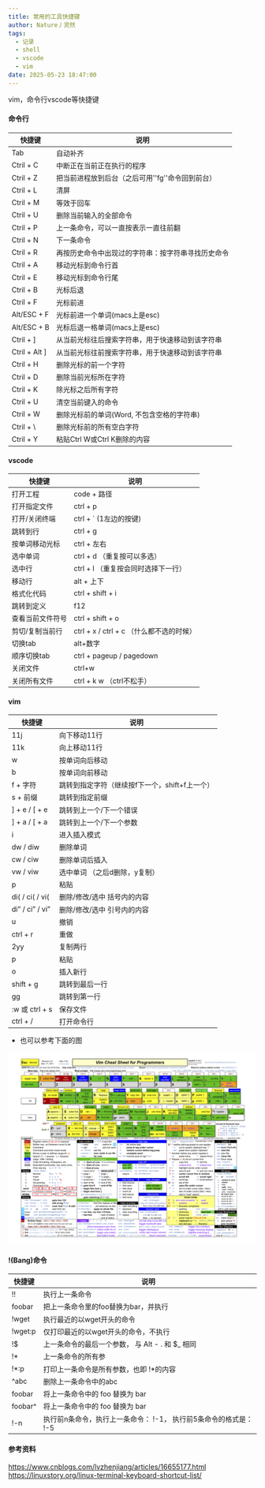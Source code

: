 ```yaml
---
title: 常用的工具快捷键
author: Nature丿灵然
tags:
  - 记录
  - shell
  - vscode
  - vim
date: 2025-05-23 18:47:00
---
```

vim，命令行vscode等快捷键

<!--more-->
#### 命令行

|快捷键|说明|
|-|-|
|Tab            |自动补齐|
|Ctril   + C    |中断正在当前正在执行的程序|
|Ctril   + Z    |把当前进程放到后台（之后可用''fg''命令回到前台）|
|Ctril   + L    |清屏|
|Ctril   + M    |等效于回车|
|Ctril   + U    |删除当前输入的全部命令|
|Ctril   + P    |上一条命令，可以一直按表示一直往前翻|
|Ctril   + N    |下一条命令|
|Ctril   + R    |再按历史命令中出现过的字符串：按字符串寻找历史命令|
|Ctril   + A    |移动光标到命令行首|
|Ctril   + E    |移动光标到命令行尾|
|Ctril   + B    |光标后退|
|Ctril   + F    |光标前进|
|Alt/ESC + F    |光标前进一个单词(macs上是esc)|
|Alt/ESC + B    |光标后退一格单词(macs上是esc)|
|Ctril + ]      |从当前光标往后搜索字符串，用于快速移动到该字符串|
|Ctril + Alt ]  |从当前光标往前搜索字符串，用于快速移动到该字符串|
|Ctril + H      |删除光标的前一个字符|
|Ctril + D      |删除当前光标所在字符|
|Ctril + K      |除光标之后所有字符|
|Ctril + U      |清空当前键入的命令|
|Ctril + W      |删除光标前的单词(Word, 不包含空格的字符串)|
|Ctril + \      |删除光标前的所有空白字符|
|Ctril + Y      |粘贴Ctrl W或Ctrl K删除的内容|

#### vscode

|快捷键|说明|
|-|-|
|打开工程        |code + 路径|
|打开指定文件    |ctrl + p|
|打开/关闭终端   |ctrl + ` (1左边的按键)|
|跳转到行        |ctrl + g|
|按单词移动光标  |ctrl + 左右|
|选中单词        |ctrl + d （重复按可以多选）|
|选中行          |ctrl + l （重复按会同时选择下一行）|
|移动行          |alt + 上下|
|格式化代码      |ctrl + shift + i|
|跳转到定义      |f12|
|查看当前文件符号|ctrl + shift + o|
|剪切/复制当前行 |ctrl + x / ctrl + c （什么都不选的时候）|
|切换tab         |alt+数字|
|顺序切换tab     |ctrl + pageup / pagedown|
|关闭文件        |ctrl+w|
|关闭所有文件    |ctrl + k w （ctrl不松手）|

#### vim

|快捷键|说明|
|-|-|
|11j            |向下移动11行|
|11k            |向上移动11行|
|w              |按单词向后移动|
|b              |按单词向前移动|
|f + 字符       |跳转到指定字符（继续按f下一个，shift+f上一个）|
|s + 前缀       |跳转到指定前缀|
|] + e / [ + e  |跳转到上一个/下一个错误|
|] + a / [ + a  |跳转到上一个/下一个参数|
|i              |进入插入模式|
|dw / diw       |删除单词|
|cw / ciw       |删除单词后插入|
|vw / viw       |选中单词 （之后d删除，y复制）|
|p              |粘贴|
|di( / ci( / vi(|删除/修改/选中 括号内的内容|
|di” / ci” / vi”|删除/修改/选中 引号内的内容|
|u              |撤销|
|ctrl + r       |重做|
|2yy            |复制两行|
|p              |粘贴|
|o              |插入新行|
|shift + g      |跳转到最后一行|
|gg             |跳转到第一行|
|:w 或 ctrl + s |保存文件|
|ctrl + /       |打开命令行|

- 也可以参考下面的图

![alt text](vim_cheat_sheet_for_programmers_screen.png)

#### !(Bang)命令

|快捷键|说明|
|-|-|
|!!     |执行上一条命令|
|foobar |把上一条命令里的foo替换为bar，并执行|
|!wget  |执行最近的以wget开头的命令|
|!wget:p|仅打印最近的以wget开头的命令，不执行|
|!$     |上一条命令的最后一个参数， 与 Alt - . 和 $_ 相同|
|!*     |上一条命令的所有参|
|!*:p   |打印上一条命令是所有参数，也即 !*的内容|
|^abc   |删除上一条命令中的abc|
|foobar |将上一条命令中的 foo 替换为 bar|
|foobar^|将上一条命令中的 foo 替换为 bar|
|!-n    |执行前n条命令，执行上一条命令： !-1， 执行前5条命令的格式是： !-5|

#### 参考资料

<https://www.cnblogs.com/lvzhenjiang/articles/16655177.html>
<https://linuxstory.org/linux-terminal-keyboard-shortcut-list/>
